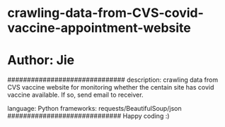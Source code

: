 # crawling-data-from-CVS-covid-vaccine-appointment-website
# Author: Jie

##############################
description:
crawling data from CVS vaccine website for monitoring whether the centain site has covid vaccine available. 
If so, send email to receiver.

language: Python
frameworks: requests/BeautifulSoup/json
#############################
Happy coding :)
